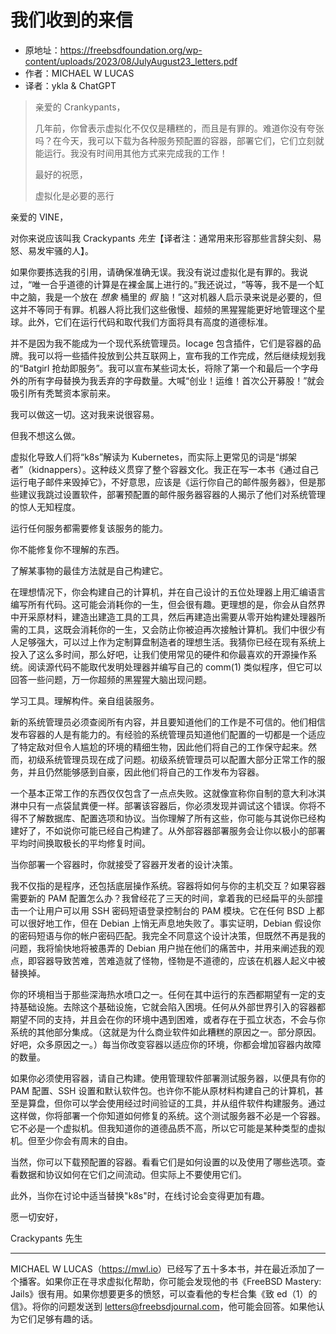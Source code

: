# 我们收到的来信

- 原地址：<https://freebsdfoundation.org/wp-content/uploads/2023/08/JulyAugust23_letters.pdf>
- 作者：MICHAEL W LUCAS
- 译者：ykla & ChatGPT

> 亲爱的 Crankypants，
>
> 几年前，你曾表示虚拟化不仅仅是糟糕的，而且是有罪的。难道你没有夸张吗？在今天，我可以下载为各种服务预配置的容器，部署它们，它们立刻就能运行。我没有时间用其他方式来完成我的工作！
>
> 最好的祝愿，
> 
> 虚拟化是必要的恶行

亲爱的 VINE，

对你来说应该叫我 Crackypants *先生*【译者注：通常用来形容那些言辞尖刻、易怒、易发牢骚的人】。

如果你要拣选我的引用，请确保准确无误。我没有说过虚拟化是有罪的。我说过，“唯一合乎道德的计算是在裸金属上进行的。”我还说过，“等等，我不是一个缸中之脑，我是一个放在 *想象* 桶里的 *假* 脑！”这对机器人启示录来说是必要的，但这并不等同于有罪。机器人将比我们这些傲慢、超频的黑猩猩能更好地管理这个星球。此外，它们在运行代码和取代我们方面将具有高度的道德标准。

并不是因为我不能成为一个现代系统管理员。Iocage 包含插件，它们是容器的品牌。我可以将一些插件投放到公共互联网上，宣布我的工作完成，然后继续规划我的“Batgirl 抢劫即服务”。我可以宣布某些词太长，将除了第一个和最后一个字母外的所有字母替换为我丢弃的字母数量。大喊“创业！运维！首次公开募股！”就会吸引所有秃鹫资本家前来。

我可以做这一切。这对我来说很容易。

但我不想这么做。

虚拟化导致人们将“k8s”解读为 Kubernetes，而实际上更常见的词是“绑架者”（kidnappers）。这种歧义贯穿了整个容器文化。我正在写一本书《通过自己运行电子邮件来毁掉它》，不好意思，应该是《运行你自己的邮件服务器》，但是那些建议我跳过设置软件，部署预配置的邮件服务器容器的人揭示了他们对系统管理的惊人无知程度。

运行任何服务都需要修复该服务的能力。

你不能修复你不理解的东西。

了解某事物的最佳方法就是自己构建它。

在理想情况下，你会构建自己的计算机，并在自己设计的五位处理器上用汇编语言编写所有代码。这可能会消耗你的一生，但会很有趣。更理想的是，你会从自然界中开采原材料，建造出建造工具的工具，然后再建造出需要从零开始构建处理器所需的工具，这既会消耗你的一生，又会防止你被迫再次接触计算机。我们中很少有人足够强大，可以过上作为定制算盘制造者的理想生活。我猜你已经在现有系统上投入了这么多时间，那么好吧，让我们使用常见的硬件和你最喜欢的开源操作系统。阅读源代码不能取代发明处理器并编写自己的 comm(1) 类似程序，但它可以回答一些问题，万一你超频的黑猩猩大脑出现问题。

学习工具。理解构件。亲自组装服务。

新的系统管理员必须查阅所有内容，并且要知道他们的工作是不可信的。他们相信发布容器的人是有能力的。有经验的系统管理员知道他们配置的一切都是一个适应了特定敌对但令人尴尬的环境的精细生物，因此他们将自己的工作保守起来。然而，初级系统管理员现在成了问题。初级系统管理员可以配置大部分正常工作的服务，并且仍然能够感到自豪，因此他们将自己的工作发布为容器。

一个基本正常工作的东西仅仅包含了一点点失败。这就像宣称你自制的意大利冰淇淋中只有一点袋鼠粪便一样。部署该容器后，你必须发现并调试这个错误。你将不得不了解数据库、配置选项和协议。当你理解了所有这些，你可能与其说你已经构建好了，不如说你可能已经自己构建了。从外部容器部署服务会让你以极小的部署平均时间换取极长的平均修复时间。

当你部署一个容器时，你就接受了容器开发者的设计决策。

我不仅指的是程序，还包括底层操作系统。容器将如何与你的主机交互？如果容器需要新的 PAM 配置怎么办？我曾经花了三天的时间，拿着我的已经扁平的头部撞击一个让用户可以用 SSH 密码短语登录控制台的 PAM 模块。它在任何 BSD 上都可以很好地工作，但在 Debian 上悄无声息地失败了。事实证明，Debian 假设你的密码短语与你的帐户密码匹配。我完全不同意这个设计决策，但既然不再是我的问题，我将愉快地将被愚弄的 Debian 用户抛在他们的痛苦中，并用来阐述我的观点，即容器导致苦难，苦难造就了怪物，怪物是不道德的，应该在机器人起义中被替换掉。

你的环境相当于那些深海热水喷口之一。任何在其中运行的东西都期望有一定的支持基础设施。去除这个基础设施，它就会陷入困境。任何从外部世界引入的容器都期望不同的支持，并且会在你的环境中遇到困难，或者存在于孤立状态，不会与你系统的其他部分集成。（这就是为什么商业软件如此糟糕的原因之一。部分原因。好吧，众多原因之一。）每当你改变容器以适应你的环境，你都会增加容器内故障的数量。

如果你必须使用容器，请自己构建。使用管理软件部署测试服务器，以便具有你的 PAM 配置、SSH 设置和默认软件包。也许你不能从原材料构建自己的计算机，甚至是算盘，但你可以学会使用经过时间验证的工具，并从组件软件构建服务。通过这样做，你将部署一个你知道如何修复的系统。这个测试服务器不必是一个容器。它不必是一个虚拟机。但我知道你的道德品质不高，所以它可能是某种类型的虚拟机。但至少你会有周末的自由。

当然，你可以下载预配置的容器。看看它们是如何设置的以及使用了哪些选项。查看数据和协议如何在它们之间流动。但实际上不要使用它们。

此外，当你在讨论中适当替换"k8s"时，在线讨论会变得更加有趣。

愿一切安好，

Crackypants 先生

---

MICHAEL W LUCAS（<https://mwl.io>）已经写了五十多本书，并在最近添加了一个播客。如果你正在寻求虚拟化帮助，你可能会发现他的书《FreeBSD Mastery: Jails》很有用。如果你想要更多的愤怒，可以查看他的专栏合集《致 ed（1）的信》。将你的问题发送到 letters@freebsdjournal.com，他可能会回答。如果他认为它们足够有趣的话。
